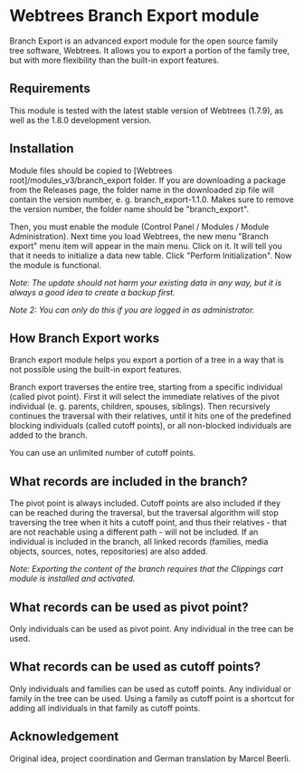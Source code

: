 # Webtrees Branch Export module

Branch Export is an advanced export module for the open source family tree software, Webtrees. It allows you to export a portion of the family tree, but with more flexibility than the built-in export features.

## Requirements

This module is tested with the latest stable version of Webtrees (1.7.9), as well as the 1.8.0 development version.

## Installation

Module files should be copied to [Webtrees root]/modules_v3/branch_export folder. If you are downloading a package from the Releases page, the folder name in the downloaded zip file will contain the version number, e. g. branch_export-1.1.0. Makes sure to remove the version number, the folder name should be "branch_export".

Then, you must enable the module (Control Panel / Modules / Module Administration). Next time you load Webtrees, the new menu "Branch export" menu item will appear in the main menu. Click on it. It will tell you that it needs to initialize a data new table. Click "Perform Initialization". Now the module is functional.

*Note: The update should not harm your existing data in any way, but it is always a good idea to create a backup first.* 

*Note 2: You can only do this if you are logged in as administrator.*

## How Branch Export works

Branch export module helps you export a portion of a tree in a way that is not possible using the built-in export features.

Branch export traverses the entire tree, starting from a specific individual (called pivot point). First it will select the immediate relatives of the pivot individual (e. g. parents, children, spouses, siblings). Then recursively continues the traversal with their relatives, until it hits one of the predefined blocking individuals (called cutoff points), or all non-blocked individuals are added to the branch.

You can use an unlimited number of cutoff points.

## What records are included in the branch?

The pivot point is always included. Cutoff points are also included if they can be reached during the traversal, but the traversal algorithm will stop traversing the tree when it hits a cutoff point, and thus their relatives - that are not reachable using a different path - will not be included. If an individual is included in the branch, all linked records (families, media objects, sources, notes, repositories) are also added.

*Note: Exporting the content of the branch requires that the Clippings cart module is installed and activated.*

## What records can be used as pivot point?

Only individuals can be used as pivot point. Any individual in the tree can be used.

## What records can be used as cutoff points?

Only individuals and families can be used as cutoff points. Any individual or family in the tree can be used. Using a family as cutoff point is a shortcut for adding all individuals in that family as cutoff points.

## Acknowledgement

Original idea, project coordination and German translation by Marcel Beerli.

